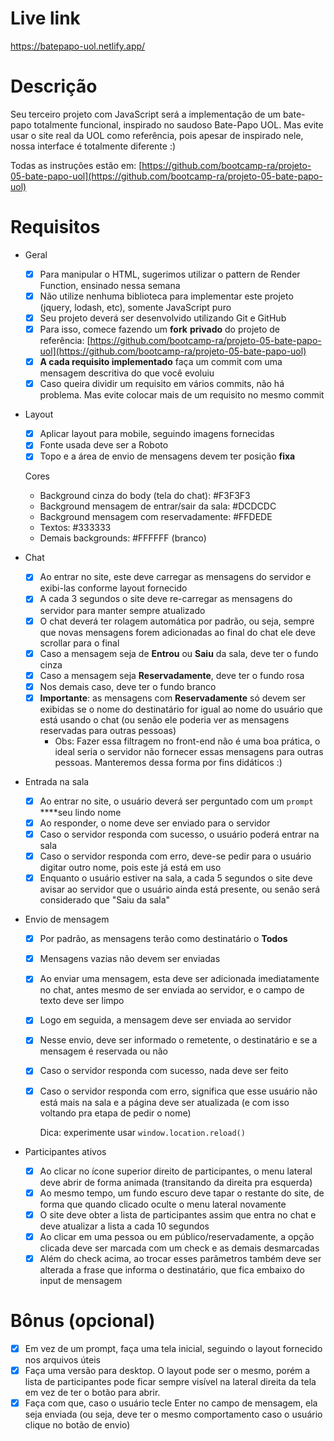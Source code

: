 # Live link

https://batepapo-uol.netlify.app/

# Descrição

Seu terceiro projeto com JavaScript será a implementação de um bate-papo totalmente funcional, inspirado no saudoso Bate-Papo UOL. Mas evite usar o site real da UOL como referência, pois apesar de inspirado nele, nossa interface é totalmente diferente :)

Todas as instruções estão em: [https://github.com/bootcamp-ra/projeto-05-bate-papo-uol](https://github.com/bootcamp-ra/projeto-05-bate-papo-uol)

# Requisitos

- Geral
    - [x]  Para manipular o HTML, sugerimos utilizar o pattern de Render Function, ensinado nessa semana
    - [x]  Não utilize nenhuma biblioteca para implementar este projeto (jquery, lodash, etc), somente JavaScript puro
    - [x]  Seu projeto deverá ser desenvolvido utilizando Git e GitHub
    - [x]  Para isso, comece fazendo um **fork** **privado** do projeto de referência: [https://github.com/bootcamp-ra/projeto-05-bate-papo-uol](https://github.com/bootcamp-ra/projeto-05-bate-papo-uol)
    - [x]  **A cada requisito implementado** faça um commit com uma mensagem descritiva do que você evoluiu
    - [x]  Caso queira dividir um requisito em vários commits, não há problema. Mas evite colocar mais de um requisito no mesmo commit
- Layout
    - [x]  Aplicar layout para mobile, seguindo imagens fornecidas
    - [x]  Fonte usada deve ser a Roboto
    - [x]  Topo e a área de envio de mensagens devem ter posição **fixa**

    Cores

    - Background cinza do body (tela do chat): #F3F3F3
    - Background mensagem de entrar/sair da sala: #DCDCDC
    - Background mensagem com reservadamente: #FFDEDE
    - Textos: #333333
    - Demais backgrounds: #FFFFFF (branco)
- Chat
    - [x]  Ao entrar no site, este deve carregar as mensagens do servidor e exibi-las conforme layout fornecido
    - [x]  A cada 3 segundos o site deve re-carregar as mensagens do servidor para manter sempre atualizado
    - [x]  O chat deverá ter rolagem automática por padrão, ou seja, sempre que novas mensagens forem adicionadas ao final do chat ele deve scrollar para o final
    - [x]  Caso a mensagem seja de **Entrou** ou **Saiu** da sala, deve ter o fundo cinza
    - [x]  Caso a mensagem seja **Reservadamente**, deve ter o fundo rosa
    - [x]  Nos demais caso, deve ter o fundo branco
    - [x]  **Importante**: as mensagens com **Reservadamente** só devem ser exibidas se o nome do destinatário for igual ao nome do usuário que está usando o chat (ou senão ele poderia ver as mensagens reservadas para outras pessoas)
        - Obs: Fazer essa filtragem no front-end não é uma boa prática, o ideal seria o servidor não fornecer essas mensagens para outras pessoas. Manteremos dessa forma por fins didáticos :)
- Entrada na sala
    - [x]  Ao entrar no site, o usuário deverá ser perguntado com um `prompt` ****seu lindo nome
    - [x]  Ao responder, o nome deve ser enviado para o servidor
    - [x]  Caso o servidor responda com sucesso, o usuário poderá entrar na sala
    - [x]  Caso o servidor responda com erro, deve-se pedir para o usuário digitar outro nome, pois este já está em uso
    - [x]  Enquanto o usuário estiver na sala, a cada 5 segundos o site deve avisar ao servidor que o usuário ainda está presente, ou senão será considerado que "Saiu da sala"
- Envio de mensagem
    - [x]  Por padrão, as mensagens terão como destinatário o **Todos**
    - [x]  Mensagens vazias não devem ser enviadas
    - [x]  Ao enviar uma mensagem, esta deve ser adicionada imediatamente no chat, antes mesmo de ser enviada ao servidor, e o campo de texto deve ser limpo
    - [x]  Logo em seguida, a mensagem deve ser enviada ao servidor
    - [x]  Nesse envio, deve ser informado o remetente, o destinatário e se a mensagem é reservada ou não
    - [x]  Caso o servidor responda com sucesso, nada deve ser feito
    - [x]  Caso o servidor responda com erro, significa que esse usuário não está mais na sala e a página deve ser atualizada (e com isso voltando pra etapa de pedir o nome)

        Dica: experimente usar `window.location.reload()`

- Participantes ativos
    - [x]  Ao clicar no ícone superior direito de participantes, o menu lateral deve abrir de forma animada (transitando da direita pra esquerda)
    - [x]  Ao mesmo tempo, um fundo escuro deve tapar o restante do site, de forma que quando clicado oculte o menu lateral novamente
    - [x]  O site deve obter a lista de participantes assim que entra no chat e deve atualizar a lista a cada 10 segundos
    - [x]  Ao clicar em uma pessoa ou em público/reservadamente, a opção clicada deve ser marcada com um check e as demais desmarcadas
    - [x]  Além do check acima, ao trocar esses parâmetros também deve ser alterada a frase que informa o destinatário, que fica embaixo do input de mensagem

# Bônus (opcional)

- [x]  Em vez de um prompt, faça uma tela inicial, seguindo o layout fornecido nos arquivos úteis
- [x]  Faça uma versão para desktop. O layout pode ser o mesmo, porém a lista de participantes pode ficar sempre visível na lateral direita da tela em vez de ter o botão para abrir.
- [x]  Faça com que, caso o usuário tecle Enter no campo de mensagem, ela seja enviada (ou seja, deve ter o mesmo comportamento caso o usuário clique no botão de envio)
